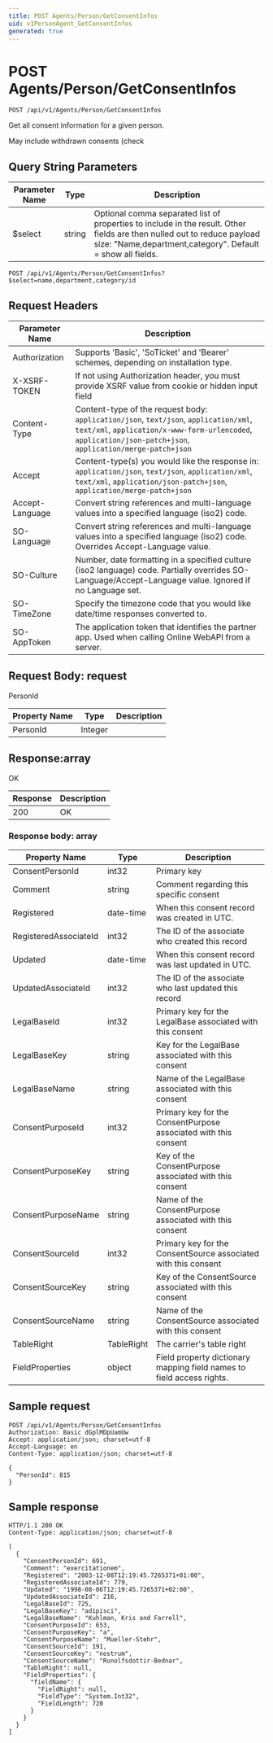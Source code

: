 ```yaml
---
title: POST Agents/Person/GetConsentInfos
uid: v1PersonAgent_GetConsentInfos
generated: true
---
```


# POST Agents/Person/GetConsentInfos

```http
POST /api/v1/Agents/Person/GetConsentInfos
```

Get all consent information for a given person.


May include withdrawn consents (check






## Query String Parameters

| Parameter Name | Type |  Description |
|----------------|------|--------------|
| $select | string |  Optional comma separated list of properties to include in the result. Other fields are then nulled out to reduce payload size: "Name,department,category". Default = show all fields. |

```http
POST /api/v1/Agents/Person/GetConsentInfos?$select=name,department,category/id
```


## Request Headers

| Parameter Name | Description |
|----------------|-------------|
| Authorization  | Supports 'Basic', 'SoTicket' and 'Bearer' schemes, depending on installation type. |
| X-XSRF-TOKEN   | If not using Authorization header, you must provide XSRF value from cookie or hidden input field |
| Content-Type | Content-type of the request body: `application/json`, `text/json`, `application/xml`, `text/xml`, `application/x-www-form-urlencoded`, `application/json-patch+json`, `application/merge-patch+json` |
| Accept         | Content-type(s) you would like the response in: `application/json`, `text/json`, `application/xml`, `text/xml`, `application/json-patch+json`, `application/merge-patch+json` |
| Accept-Language | Convert string references and multi-language values into a specified language (iso2) code. |
| SO-Language | Convert string references and multi-language values into a specified language (iso2) code. Overrides Accept-Language value. |
| SO-Culture | Number, date formatting in a specified culture (iso2 language) code. Partially overrides SO-Language/Accept-Language value. Ignored if no Language set. |
| SO-TimeZone | Specify the timezone code that you would like date/time responses converted to. |
| SO-AppToken | The application token that identifies the partner app. Used when calling Online WebAPI from a server. |

## Request Body: request 

PersonId 

| Property Name | Type |  Description |
|----------------|------|--------------|
| PersonId | Integer |  |

## Response:array

OK

| Response | Description |
|----------------|-------------|
| 200 | OK |

### Response body: array

| Property Name | Type |  Description |
|----------------|------|--------------|
| ConsentPersonId | int32 | Primary key |
| Comment | string | Comment regarding this specific consent |
| Registered | date-time | When this consent record was created  in UTC. |
| RegisteredAssociateId | int32 | The ID of the associate who created this record |
| Updated | date-time | When this consent record was last updated  in UTC. |
| UpdatedAssociateId | int32 | The ID of the associate who last updated this record |
| LegalBaseId | int32 | Primary key for the LegalBase associated with this consent |
| LegalBaseKey | string | Key for the LegalBase associated with this consent |
| LegalBaseName | string | Name of the LegalBase associated with this consent |
| ConsentPurposeId | int32 | Primary key for the ConsentPurpose associated with this consent |
| ConsentPurposeKey | string | Key of the ConsentPurpose associated with this consent |
| ConsentPurposeName | string | Name of the ConsentPurpose associated with this consent |
| ConsentSourceId | int32 | Primary key for the ConsentSource associated with this consent |
| ConsentSourceKey | string | Key of the ConsentSource associated with this consent |
| ConsentSourceName | string | Name of the ConsentSource associated with this consent |
| TableRight | TableRight | The carrier's table right |
| FieldProperties | object | Field property dictionary mapping field names to field access rights. |

## Sample request

```http!
POST /api/v1/Agents/Person/GetConsentInfos
Authorization: Basic dGplMDpUamUw
Accept: application/json; charset=utf-8
Accept-Language: en
Content-Type: application/json; charset=utf-8

{
  "PersonId": 815
}
```

## Sample response

```http_
HTTP/1.1 200 OK
Content-Type: application/json; charset=utf-8

[
  {
    "ConsentPersonId": 691,
    "Comment": "exercitationem",
    "Registered": "2003-12-08T12:19:45.7265371+01:00",
    "RegisteredAssociateId": 779,
    "Updated": "1998-08-06T12:19:45.7265371+02:00",
    "UpdatedAssociateId": 216,
    "LegalBaseId": 725,
    "LegalBaseKey": "adipisci",
    "LegalBaseName": "Kuhlman, Kris and Farrell",
    "ConsentPurposeId": 653,
    "ConsentPurposeKey": "a",
    "ConsentPurposeName": "Mueller-Stehr",
    "ConsentSourceId": 191,
    "ConsentSourceKey": "nostrum",
    "ConsentSourceName": "Runolfsdottir-Bednar",
    "TableRight": null,
    "FieldProperties": {
      "fieldName": {
        "FieldRight": null,
        "FieldType": "System.Int32",
        "FieldLength": 720
      }
    }
  }
]
```